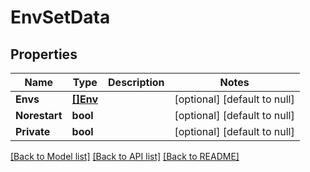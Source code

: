 # EnvSetData

## Properties
Name | Type | Description | Notes
------------ | ------------- | ------------- | -------------
**Envs** | [**[]Env**](Env.md) |  | [optional] [default to null]
**Norestart** | **bool** |  | [optional] [default to null]
**Private** | **bool** |  | [optional] [default to null]

[[Back to Model list]](../README.md#documentation-for-models) [[Back to API list]](../README.md#documentation-for-api-endpoints) [[Back to README]](../README.md)


